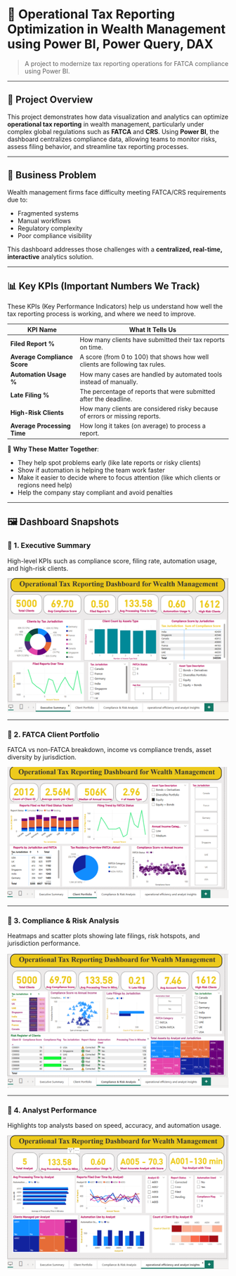 # 🧾 Operational Tax Reporting Optimization in Wealth Management using Power BI, Power Query, DAX

> A  project to modernize tax reporting operations for FATCA compliance using Power BI.

---

## 🚀 Project Overview

This project demonstrates how data visualization and analytics can optimize **operational tax reporting** in wealth management, particularly under complex global regulations such as **FATCA** and **CRS**. Using **Power BI**, the dashboard centralizes compliance data, allowing teams to monitor risks, assess filing behavior, and streamline tax reporting processes.

---
## 📌 Business Problem

Wealth management firms face difficulty meeting FATCA/CRS requirements due to:

- Fragmented systems  
- Manual workflows  
- Regulatory complexity  
- Poor compliance visibility

This dashboard addresses those challenges with a **centralized, real-time, interactive** analytics solution.

---
## 📊 Key KPIs (Important Numbers We Track)

These KPIs (Key Performance Indicators) help us understand how well the tax reporting process is working, and where we need to improve.

| KPI Name                | What It Tells Us |
|-------------------------|------------------|
| **Filed Report %**      | How many clients have submitted their tax reports on time. |
| **Average Compliance Score** | A score (from 0 to 100) that shows how well clients are following tax rules. |
| **Automation Usage %**  | How many cases are handled by automated tools instead of manually. |
| **Late Filing %**       | The percentage of reports that were submitted after the deadline. |
| **High-Risk Clients**   | How many clients are considered risky because of errors or missing reports. |
| **Average Processing Time** | How long it takes (on average) to process a report. |

🧠 **Why These Matter Together**:
- They help spot problems early (like late reports or risky clients)
- Show if automation is helping the team work faster
- Make it easier to decide where to focus attention (like which clients or regions need help)
- Help the company stay compliant and avoid penalties

---

## 🖼️ Dashboard Snapshots

### 📄 1. Executive Summary

High-level KPIs such as compliance score, filing rate, automation usage, and high-risk clients.

![Executive Summary](https://github.com/bhumikabharadwaj2205/-Operational-Tax-and-wealth-management/blob/main/tax%20dashboard%20images/executive_summary.png?raw=true)


---

### 📄 2. FATCA Client Portfolio

FATCA vs non-FATCA breakdown, income vs compliance trends, asset diversity by jurisdiction.

![Client Portfolio](https://github.com/bhumikabharadwaj2205/-Operational-Tax-and-wealth-management/blob/main/tax%20dashboard%20images/client_portfolio.png?raw=true)

---

### 📄 3. Compliance & Risk Analysis

Heatmaps and scatter plots showing late filings, risk hotspots, and jurisdiction performance.

![Risk Page](https://github.com/bhumikabharadwaj2205/-Operational-Tax-and-wealth-management/blob/main/tax%20dashboard%20images/compilance_risk.png?raw=true)


---

### 📄 4. Analyst Performance

Highlights top analysts based on speed, accuracy, and automation usage.

![Analyst Page](https://github.com/bhumikabharadwaj2205/-Operational-Tax-and-wealth-management/blob/main/tax%20dashboard%20images/analyst_performance.png?raw=true)
